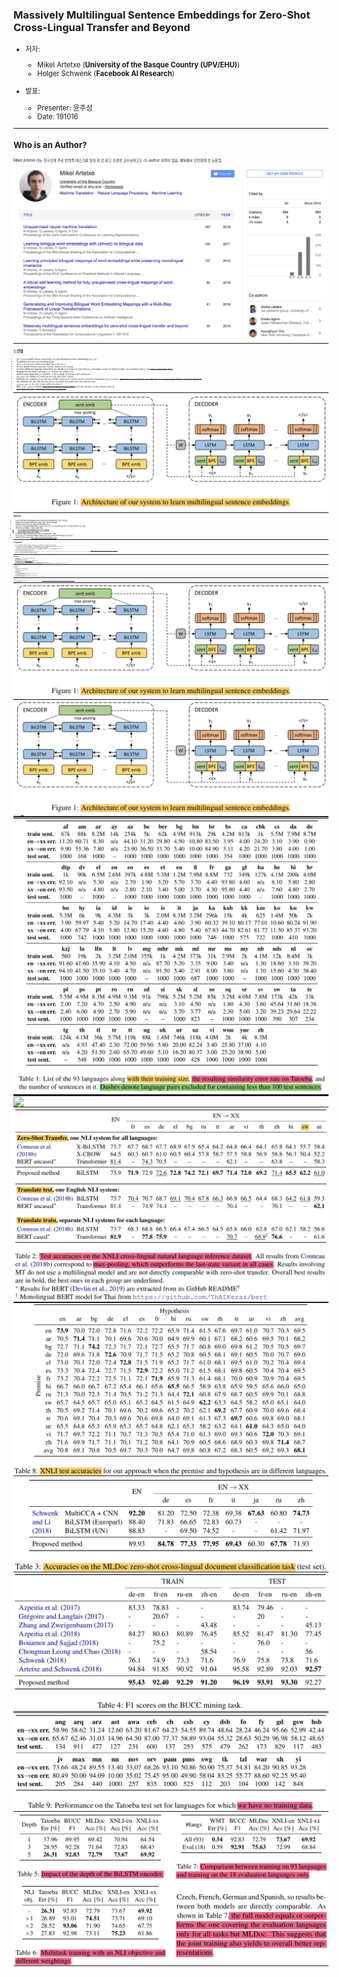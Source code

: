 ### Massively Multilingual Sentence Embeddings for Zero-Shot Cross-Lingual Transfer and Beyond

<span style="font-size:80%">
  
- 저자:
   - Mikel Artetxe (**University of the Basque Country (UPV/EHU)**)
   - Holger Schwenk (**Facebook AI Research**)

- 발표:
	- Presenter: 윤주성
	- Date: 191016 	

----

### Who is an Author?
<span style="font-size:50%">
  
Mikel Artetxe 라는 친구인데 주로 번역쪽 태스크를 많이 한 것 같고 조경현 교수님하고도 co-author 이력이 있음. 페북에서 인턴할때 쓴 논문임.

![author](./img/markdown-img-paste-20191014145614237.png)

----

#### 느낀점
<span style="font-size:50%">
  
- 결국 이 논문도 parallel corpus가 필요하다고함. 이걸 통해 multilingual sentence embedding을 얻는 것임
- Translation이 되게 학습시켜서 encoder를 훈련함
- 대신에 그 양이 좀 적어도 다양한 언어에 대해서 얻을 수 있게 하는 것
- 영어로만 transfer learning 시켰는데도 다른언어도 적용된다는 점은 의미있음
- encoder가 BPE를 통해 language independent하게 모델링했다는게 좀 의미가 있긴한데 한편으로는 universal한 구조다보니 좀 개별언어에 대해서 성능이 최적화되진 않겠다는 생각(~~이지만 논문에선 결과가 괜찮음~~)
- language ID로 decoder에 언어정보를 주는건 꽤 괜찮은 아이디어였다고 생각
- parallel corpus alignment하는거 어떻게하니.. 고생이 눈에 훤함 (꼭 다할 필요가 없다고 했지만서도)
- 이번 논문은 약간 Scaling 으로 승부한 케이스인것 같음 (제목 자체가 그렇지만)
- Scaling을 키워서 실험할 줄 아는것도 결국 연구자의 역량..이라면 인프라가 중요하고 인프라가 중요하다면 configuration 잘하는건 기본이고, ~~실험비가 많거나 회사가 좋아야(?) 너무 스케일 싸움으로 가는것 같은 논문을 보면 왠지 모르게 아쉽고 씁쓸하다(?)~~
- 보통 transfer랑 one-shot, few-shot 등의 용어가 나오는데 fine-tune 안한다고해서 zero-shot이라고 한듯
- ```Language-Agnostic``` 라는 용어: 언어에 구애받지 않는다라는 뜻
- BERT 등 최신 논문과도 비교했지만(~~1년이 지났으니 최신이라고 이제 할수있을지..~~) 본 논문의 기법 자체는 좀 옛날 기법이라는 생각이 듬
- ~~논문의 설명이 잘나와있으나 몇가지 좀 생략되어있음 (은근 불친절한)~~

---

![](./img/markdown-img-paste-20191016105021495.png)

----

#### Abstract
<span style="font-size:70%">
  
- 93개의 언어에 대해 joint multilingual sentence embedding representation을 학습하는 모델 제안
- single BiLSTM encoder에 shared BPE vocab을 사용함 (cover all language)
- auxiliary decoder와 결합시켜서 parallel corpora에 대해 학습시킴
- 이러한 방식으로 English annotated data만 사용해서 분류기를 학습시킨 후 93개 언어에 대해 모델 구조 변경없이 transfer가 가능하게 함
- 실험에 사용한 데이터셋에서는 의미있는 결과를 얻었음
   - cross-lingual natural language inference (XNLI dataset)
   - cross-lingual document classification (ML- Doc dataset)
   - parallel corpus mining (BUCC dataset)
- 112개의 언어가 aligned setence되어있는 새로운 테스트셋(Tatoeba)도 소개함
- 적은 언어 자원으로도 multilingual similarity search가 꽤 잘나오는 sentence embedding을 얻은 것을 보여줌
- trained encoder & test set: https://github.com/facebookresearch/LASER


----

#### 1. Introduction
<span style="font-size:70%">
  
- 딥러닝 나와서 NLP가 발전했지만 이런 방법은 data hungry하고 많은 현실적인 시나리오에서 응용되기에 제약이 있음
- 여러 인기있는 방법들은 이런 이슈를 없애려했고, 그중 첫번째가 unlabeled data로 general langauge representation을 만드는 것임
   - 가장 대표적인게 word embeddings (Mikolov et al., 2013b; Pennington et al., 2014)
   - 최근엔 sentence-level representation에 대해서 연구가 이를 대체했음 ex. BERT (Peters et al., 2018; Devlin et al., 2019)
- 이런 연구들은 각 언어에 대해 따로 모델을 학습시킴
- 그러므로 다른 언어들에 대해 연관된(?) 정보를 얻을 순 없음(```these works learn a separate model for each language and are thus unable to leverage information across different languages```) (~~BERT의 multilingual도 결국 따로따로 학습한거라서 안된다고 지적하는건가~~)
- low-resource language에 대해서 성능에 잠재적 제약이 있음 

---
#### 1. Introduction
<span style="font-size:70%">
  
- 본 논문에서는 ```universal language agnostic sentence embeddings``` 을 제안함
   - input langauge와
   - NLP task에 
   general한 vector representation
- Motive
   - 제한된 언어 자원을 가질때, 다른 언어들과 joint training을 통한 benefit이 있게 하기 위함
   - 특정언어에서 다른 언어로 zero-shot transfer 를 하기 위함
   - code-switching 을 핸들링 하기 위함 (~~Robust하게 만들자는 뜻인가~~)
- 이러한 동기때문에, single encoder로 multi langauge를 handling하도록 다른 언어가 embedding space에서 가까워지도록 학습시킴
- 93개의 언어 대해 학습한 single pre-trained BiLSTM encoder로 어떠한 ```fine-tuning 없이``` XNLI, MLDoc, BUCC, 그리고 새로운 multilingual similarity search 데이터셋에 대해서 매우 의미 있는 결과를 얻음
- 여러가지 태스크에 대해 다룬 'massively' multilingual sentence representation으로는 첫번째 시도라고 주장

---

#### 2. Related work
<span style="font-size:70%">
  
- single langauge
   - word embeddings (Mikolov et al., 2013b; Pennington et al., 2014)
      -  이후 사람들이 continuous vector representation 학습에 관심 갖게됨
   - sentence embeddings 
      - unsupervised 방법으로 대량의 corpora에서 RNN encoder 로 학습
      - skip-thought model of Kiros et al. (2015) 
- Multilingual representation
   - cross-lingual word embeddings 
      - 1. parallel corpora에서 jointly 학습 (Ruder et al., 2017)
      - 2. 각각 언어에 대해서 학습 후 bilingual dictionary안에서 shared space로 맵핑 (Mikolov et al., 2013a; Artetxe et al., 2018a)
   - 좀 더 괜찮은건, seq2seq encoder-decoder architecture! (Schwenk and Douze, 2017; Hassan et al., 2018)
      - end-to-end on parallel corpora에서 학습
      - 어떤 연구에서는 언어마다 encoder 다르게 해야한다고 했지만 그냥 언어에 상관없이 encoder share해도 괜찮은 결과 나왔음 
- ```하지만 대부분의 결과는 적은 언어자원을 가진 언어에 대해서는 한계가 있음```
- 기존의 large number of langauges에 대한 multilingual representation 연구는 word embeddings, typology prediction, machine translation 등의 영역에서 한계가 있음

---
#### 2. Related work
<span style="font-size:70%">
  
- 대부분의 sentence embedding에대한 선행 연구는 fixed-length representation을 학습하는 거였음
- 최근엔 variable-length representation을 다루고 더 강력한(?) 좋은 결과를 냄 (contextualized embeddings of word!!) (Dai and Le, 2015; Peters et al., 2018; Howard and Ruder, 2018; Devlin et al., 2019) -> BERT (~~사실 결국엔 하나의 벡터로 들어가는걸 보면 fixed length라고도 볼수 있을거같은데 context를 봐서 variable-length라고 하는건가.. 근데 이전 RNN seq2seq도 context를 본다고 할수도있을거같은데 음..한번에 다보는거랑 이전꺼에 의존하는거랑 좀 다르다고 봐야되나~~)
   - 이러한 이유로, RNN or self-attentional encoder를 unlabeled corpora에 대해서 학습시킴(LM)
   - classification 할 때는 top layer 하나 (붙여서) fine-tune해서 씀
   - ```제안하는 방법은 task-specific fine-tuning이 필요없음```

---

#### 3. Proposed method
<span style="font-size:70%">

![](./img/markdown-img-paste-20191016105021495.png)
- langauge agnostic BiLSTM encoder 사용 (to build sentence embeddings)
- auxiliary decoder와 묶어서 parallel corpora에 대해 학습함
   - 우리가 결국 사용하려는건 인코더고 디코더는 인코더 학습을 위한 보조적인 용도로만 쓰겠다는 것

---

##### 3.1 Architecture
<span style="font-size:70%">

![](./img/markdown-img-paste-20191016105021495.png)

- 본 구조는 Schewenk (2018) 논문의 모델을 기반으로함
- sentence embedding은 BiLSTM output에 대해 max-pooling해서 얻음
- sentence embedding에 W를 곱해서(linear transformation) LSTM decoder에 init hidden 값으로 사용함
- input 값에 대해서도 매 time step마다 sentence embed를 concat해서 사용함
- ```Note: relevant information을 sentence embed에서만 얻게하려고 encoder와 decoder간의 connection은 주지 않음```(~~그래서 사실 사뭇 옛날 모델의 구조와..같다는 생각~~)

---

##### 3.1 Architecture
<span style="font-size:70%">

- encoder, decoder는 모든 언어에 대해서 share 됨 (기존 연구중에는 각각 다르게 하는 연구가 있었음, 어떻게 다르게 하는지는 논문봐야알듯)
   - **encoder는 어떤 langauge인지 모르게 하자**
      - 모든 언어에 대해 training corpora를 concat해서 joint byte-pair encoding (BPE) vocab을 얻었고 50k operation정도 사용했음
      - BPE를 통해 encoder는 language independent representation을 학습할 수 있게 되었다고함 (vocab의 중요성인가)
   - **decoder에서는 어떤 langauge인지 알 수 있게 하자**
      - decoder에서는 langauge ID를 embedding해서 input에 concat함
      - 특정 언어를 생성해낼 수 있게하기 위해서
- ```Scaling up to almost 100 langauges for an encoder!```
   - encoder
      - stacked layer: 1 to 5
      - each dim: 512
      - sentence embed representation dim: 1024
   - decoder
      - one layer
      - dim: 2048
      - input embed size: 320
         - language ID embed: 32
---

##### 3.2 Training strategy
<span style="font-size:70%">
  
- 기존 연구에서는 each input sentence가 모든 언어에 대해서 번역되게 했음 (Schwenk and Douze, 2017; Schwenk, 2018)
- 하지만 이런 방법은 scaling up할때 두가지의 명확한 단점이 있음
   - N-way parallel corpus가 필요함 (모든 언어에 대해서 번역하니까)
   - language 개수에 대해 quadratic cost가 발생함 (학습도 느려짐)
- 제안 방법은 2개의 target langauges로도 비슷한 성능을 냄
   - ```Note that, if we had a single target language, the only way to train the encoder for that language would be auto-encoding, which we observe to work poorly. Having two target languages avoids this problem.```
- 제안 방법은 N-way parallel corpus 조건을 각각 언어간의 alignments 조합 개수만큼만 필요하도록 완화시킴 (~~이 말이 정확한가~~)
- 학습 스펙
   - Loss: cross entropy! alternating over all combinations of the langauges involved.
   - Optim: Adam
      - lr: 0.001 
   - dropout: 0.1
   - implementation: based on fiarseq
   - gpus: 16 NVIDIA V100 GPUs
   - batch size: 128,000 tokens 
   - epcohs: 17
   - days: 5
   
---

##### 3.3 Training data and pre-processing
<span style="font-size:70%">
  
![30% center](./img/markdown-img-paste-2019101612003189.png)

- 3.2에서 2개의 target languages를 정하자고 했으니 English와 Spanish로 해보겠음
- 대부분의 데이터를 위 두가지 언어에 대해서 aligned 처리함
   - ```Note that it is not necessary that all input languages are systematically aligned with both target languages. Once we have several languages with both alignments, the joint embedding is well conditioned, and we can add more languages with one alignment only, usually English.```

---
##### 3.3 Training data and pre-processing
<span style="font-size:70%">

- 93개 언어에 대한 학습데이터는 ``` the Europarl, United Nations, OpenSubtitles2018, Global Voices, Tanzil and Tatoeba corpus ``` 를 조합해서 만듬
- 학습을 위해 총 223 mullion parallel sentences를 구성함
- 전처리:
   - Moses tools 사용 (대부분의 언어)
      - punctuation normalization
      - removing non-printing characters and tokenization
   - Jieba and Mecab 사용 (Chinese, Japanese)
- ```It is important to note that the joint encoder itself has no information on the language or writing script of the tokenized input texts. It is even possible to mix multiple languages in one sentence.```

---


#### 4. Experimental evaluation
<span style="font-size:70%">
  
- English sentence representation에 대한 evaluation frameworks는 잘되어있지만 multilingual sentence embeddings에 대해서는 스탠다드한 평가방법이 없음
- 그래도 가장 영향력있다고 여겨지는게 XNLI dataset임 (Conneau et al., 2018b)
   - 영어를 14개 언어에 대해서 테스트함
   - BERT를 baseline으로 함
- 추가로 corss-lingual document classification 에 적용해봄
   - MLDocs, BUCC
- 하지만 이 데이터셋이 93개의 언어를 커버하지못하니 내가 112개의 언어에 대응되는 테스트셋 만들어서 테스트하겠음 (~~이런식으로 말을 풀면 자기가 만든 테스트 셋을 벤치마크로 쓸수 있구나~~)

---


##### 4.1 XNLI: cross-lingual NLI 
<span style="font-size:70%">
  
- 데이터셋
![](https://camo.githubusercontent.com/b897558046365450b4b49fd23f2bc72adbd3b0bd/68747470733a2f2f646c2e666261697075626c696366696c65732e636f6d2f584e4c492f786e6c695f6578616d706c65732e706e67)

---

##### 4.1 XNLI: cross-lingual NLI 
<span style="font-size:70%">
  
- 결과
   - Notation중에 EN -> XX가 있는데, 이것 때문임. ```we train a classifier on top of our multilingual encoder using the English training data```
![](./img/markdown-img-paste-20191016140026843.png)

---

##### 4.1 XNLI: cross-lingual NLI 
<span style="font-size:70%">
  
- Given two sentences, ```a premise and a hypothesis```, the task consists in deciding whether there is an ```entailment, contradiction or neutral``` relationship between them
- Dataset
   - development: 2,500
   - test: 5,000 
   - translated from English into 14 languages by professional translators
- multilingual encoder위에 classifier하나 놓고 two sentence embedding에 대해  ($p, h, p \cdot h$,\|$p-h$\|) 와 같이 feature로 바꿔서 분류함
- ```All hyperparameters were optimized on the English XNLI development corpus only```
- ```the same classifier was applied to all languages of the XNLI test set```
- two hidden layer 사용: concat_sent_dim -> 512 -> 384 -> 3
- Swahili 같은 자원이 적은 언어에 대해서 잘나옴
- BERT 는 영어에 대해서는 매우 훌륭한 점수를 냄 (transfer는 약함)
- Translation은 약간 다른 방법으로 테스트하는 것임
   - test set을 영어로 번역해서 영어로 NLI 하거나
   - train set을 각 언어로 번역해서 각 언어에 맞게 NLI함
   - 이건 multilingual embedding 테스트가아니라 MT system과 monolingual model 퀄리티 평가하는 것임 (```Note that we are not evaluating multilingual sentence embeddings anymore, but rather the quality of the MT system and a monolingual model```) (~~굳이 왜 넣었나 싶긴한데 그냥 번역해서 쓰는것보다 적은 데이터에 대해선 multilingual embedding이 성능이 좋다는걸 비교해서 나타내고 싶었던게 아닐까함~~)
---

![](./img/markdown-img-paste-20191016150630714.png)

---

##### 4.2 MLDoc: cross-lingual classification
<span style="font-size:70%">
  
![](./img/markdown-img-paste-20191016143025472.png)

-  Schwenk and Li (2018) 논문에서 제안되었는데 Reuters benchmark의 개선된 버전이라고함
- Dataset
   - for each language, divided in 4 different genres
   - training: 1,000 
   - development: 1,000 
   - test: 4,000 
- encoder의 top layer에 10 units 갖는 hidden layer 한개 쌓아서 사용
- ```we train a classifier on top of our multilingual encoder using the English training data```
---

##### 4.3 BUCC: bitext mining
<span style="font-size:70%">
  
![](./img/markdown-img-paste-20191016145258214.png)

---
##### 4.3 BUCC: bitext mining
<span style="font-size:70%">
  
- Dataset:
   - 150K to 1.2M sentences for each langauges
- Given two comparable corpora in different languages, the task consists in ```identifying sentence pairs that are translations of each other```
   - 말이 identifying이지 extracting이라고 보면됨 (검색해서 점수 높은 것 뽑음)
- ```score sentence pairs``` by taking the ```cosine similarity``` of their respective embeddings
- parallel sentence는 threshold를 넘는 cosine similarity를 스코어로해서 nearest neighbor retrieval 로 찾아냄 (~~어려울듯~~)
   - 이러한 방법이 scale inconsistency issues (Guo et al., 2018) 때문에 문제가 있다고 해서 Artetxe and Schwenk (2018) 논문에서 새로운 score 방법이 제안됨
   - $score(x, y) = margin(\cos (x, y), \sum_{z \in \mathrm{NN}_{k}(x)} \frac{\cos (x, z)}{2 k}+\sum_{z \in \mathrm{NN}_{k}(y)} \frac{\cos (y, z)}{2 k})$
   - ${ \mathrm{NN}_{k}(x) \text { denotes the } k \text { nearest neighbors of } x} {\text { in the other language. }}$
   - margin functions에 대해서 여러개를 테스트 해봤는데 ratio가 젤 결과가 좋았음 *ratio*: $margin(a,b)=\frac{a}{b}$
   - 본 논문에서는 위의 metric으로 평가했음
   - (~~결과가 저정도면 이상하다 싶을정도로 결과가 잘나온것 같긴함~~)

---

##### 4.4 Tatoeba: similarity search
<span style="font-size:70%">
  
- 93개 언어 평가하려면 기존 데이터셋으로 못하니 저자가 만듦
- 112개 언어 대응
- 1,000 English-aligned sentence pairs for each langauge
- 평가는 다른언어에서 가장 비슷한 문장(nearest neighbor)을 cosine similarity로 찾고 error rate를 계산하는 것으로 함 (~~4.3이랑 비슷한듯~~)
![](./img/markdown-img-paste-20191016150710706.png)

---

#### 5. Ablation experiments
<span style="font-size:70%">
  
- ~~요즘 유행(?)하고있는 것중 하나인 Ablation experiments..필요하지만 논문 정리하는 입장에서는..~~
- 요약
   - 인코더 깊이 쌓으면 잘됨
   - multitask learning으로 NLI loss를 추가하면 가중치에 따라서 더 잘 되기도함
   - 18개보다 93개 언어에 대해서 학습할때 결과가 더 좋았음 (~~많은 언어에 대해서 하는데도 결과가 좋은거 보면 모델 capa가 괜찮은듯~~)
![](./img/markdown-img-paste-20191016151215723.png)

---

#### 6. Conclusion
<span style="font-size:70%">
  
- 93개의 언어에 대해서 multilingual fixed-length sentence embeddings을 학습하는 모델을 제안함
- Single language-agnostic BiLSTM encoder로 모든 언어를 커버함
- fine-tuning 없어도 되는 모델임
- 새로운 테스트 데이터셋도 만들어서 제공함(112개 언어 커버)
- **Massive** 관점에서 general purpose multilingual sentence representation 을 다룬 첫번째 연구임
- Future work:
   - self-attention 쓴 encoder 쓰겠음
   - monolingual data 쓴 모델로 시도해보겠음 (pre-trained word embeddigns, back-translation, unsupervised MT) 
   - 전처리때 쓴 토크나이저를 SentencePiece로 바꾸고 싶음

#### Reference
- [본 논문](https://arxiv.org/abs/1812.10464)
- [XNLI 데이터셋 논문](https://www.aclweb.org/anthology/D18-1269.pdf)
